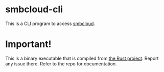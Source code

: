# smbcloud-cli

This is a CLI program to access [smbcloud](https://smbcloud.com/).

# Important!

This is a binary executable that is compiled from [the Rust project](https://github.com/smbcloud/smbcloud-cli). Report any issue there. Refer to the repo for documentation. 